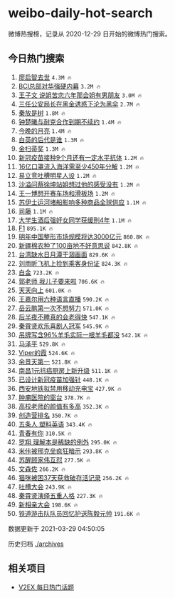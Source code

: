 # weibo-daily-hot-search

微博热搜榜，记录从 2020-12-29 日开始的微博热门搜索。

## 今日热门搜索

<!-- BEGIN -->

1. [廖启智去世](https://s.weibo.com/weibo?q=%23%E5%BB%96%E5%90%AF%E6%99%BA%E5%8E%BB%E4%B8%96%23&Refer=top) `4.3M 🔥`
1. [BCI总部对华强硬内幕](https://s.weibo.com/weibo?q=%23BCI%E6%80%BB%E9%83%A8%E5%AF%B9%E5%8D%8E%E5%BC%BA%E7%A1%AC%E5%86%85%E5%B9%95%23&Refer=top) `3.2M 🔥`
1. [王子文 说姐苦恋六年那会姐有男朋友](https://s.weibo.com/weibo?q=%E7%8E%8B%E5%AD%90%E6%96%87%20%E8%AF%B4%E5%A7%90%E8%8B%A6%E6%81%8B%E5%85%AD%E5%B9%B4%E9%82%A3%E4%BC%9A%E5%A7%90%E6%9C%89%E7%94%B7%E6%9C%8B%E5%8F%8B&Refer=top) `3.0M 🔥`
1. [三任公安局长在黑金诱惑下沦为黑伞](https://s.weibo.com/weibo?q=%23%E4%B8%89%E4%BB%BB%E5%85%AC%E5%AE%89%E5%B1%80%E9%95%BF%E5%9C%A8%E9%BB%91%E9%87%91%E8%AF%B1%E6%83%91%E4%B8%8B%E6%B2%A6%E4%B8%BA%E9%BB%91%E4%BC%9E%23&Refer=top) `2.7M 🔥`
1. [秦放是树](https://s.weibo.com/weibo?q=%23%E7%A7%A6%E6%94%BE%E6%98%AF%E6%A0%91%23&Refer=top) `1.8M 🔥`
1. [钟楚曦与耐克合作到期不续约](https://s.weibo.com/weibo?q=%23%E9%92%9F%E6%A5%9A%E6%9B%A6%E4%B8%8E%E8%80%90%E5%85%8B%E5%90%88%E4%BD%9C%E5%88%B0%E6%9C%9F%E4%B8%8D%E7%BB%AD%E7%BA%A6%23&Refer=top) `1.4M 🔥`
1. [今晚的月亮](https://s.weibo.com/weibo?q=%E4%BB%8A%E6%99%9A%E7%9A%84%E6%9C%88%E4%BA%AE&Refer=top) `1.4M 🔥`
1. [白英的后代是谁](https://s.weibo.com/weibo?q=%E7%99%BD%E8%8B%B1%E7%9A%84%E5%90%8E%E4%BB%A3%E6%98%AF%E8%B0%81&Refer=top) `1.3M 🔥`
1. [金扫帚奖](https://s.weibo.com/weibo?q=%E9%87%91%E6%89%AB%E5%B8%9A%E5%A5%96&Refer=top) `1.3M 🔥`
1. [新冠疫苗接种9个月还有一定水平抗体](https://s.weibo.com/weibo?q=%23%E6%96%B0%E5%86%A0%E7%96%AB%E8%8B%97%E6%8E%A5%E7%A7%8D9%E4%B8%AA%E6%9C%88%E8%BF%98%E6%9C%89%E4%B8%80%E5%AE%9A%E6%B0%B4%E5%B9%B3%E6%8A%97%E4%BD%93%23&Refer=top) `1.2M 🔥`
1. [16亿口罩流入海洋需至少450年分解](https://s.weibo.com/weibo?q=%2316%E4%BA%BF%E5%8F%A3%E7%BD%A9%E6%B5%81%E5%85%A5%E6%B5%B7%E6%B4%8B%E9%9C%80%E8%87%B3%E5%B0%91450%E5%B9%B4%E5%88%86%E8%A7%A3%23&Refer=top) `1.2M 🔥`
1. [易立竞吐槽明星人设](https://s.weibo.com/weibo?q=%23%E6%98%93%E7%AB%8B%E7%AB%9E%E5%90%90%E6%A7%BD%E6%98%8E%E6%98%9F%E4%BA%BA%E8%AE%BE%23&Refer=top) `1.2M 🔥`
1. [沙溢问蔡徐坤站姐想过他的感受没有](https://s.weibo.com/weibo?q=%23%E6%B2%99%E6%BA%A2%E9%97%AE%E8%94%A1%E5%BE%90%E5%9D%A4%E7%AB%99%E5%A7%90%E6%83%B3%E8%BF%87%E4%BB%96%E7%9A%84%E6%84%9F%E5%8F%97%E6%B2%A1%E6%9C%89%23&Refer=top) `1.2M 🔥`
1. [王一博想开赛车场和滑板场](https://s.weibo.com/weibo?q=%E7%8E%8B%E4%B8%80%E5%8D%9A%E6%83%B3%E5%BC%80%E8%B5%9B%E8%BD%A6%E5%9C%BA%E5%92%8C%E6%BB%91%E6%9D%BF%E5%9C%BA&Refer=top) `1.2M 🔥`
1. [苏伊士运河堵船影响多种商品全球供应](https://s.weibo.com/weibo?q=%23%E8%8B%8F%E4%BC%8A%E5%A3%AB%E8%BF%90%E6%B2%B3%E5%A0%B5%E8%88%B9%E5%BD%B1%E5%93%8D%E5%A4%9A%E7%A7%8D%E5%95%86%E5%93%81%E5%85%A8%E7%90%83%E4%BE%9B%E5%BA%94%23&Refer=top) `1.1M 🔥`
1. [司藤](https://s.weibo.com/weibo?q=%E5%8F%B8%E8%97%A4&Refer=top) `1.1M 🔥`
1. [大学生酒后强奸女同学获缓刑4年](https://s.weibo.com/weibo?q=%23%E5%A4%A7%E5%AD%A6%E7%94%9F%E9%85%92%E5%90%8E%E5%BC%BA%E5%A5%B8%E5%A5%B3%E5%90%8C%E5%AD%A6%E8%8E%B7%E7%BC%93%E5%88%914%E5%B9%B4%23&Refer=top) `1.1M 🔥`
1. [F1](https://s.weibo.com/weibo?q=F1&Refer=top) `895.1K 🔥`
1. [明年中国整形市场规模将达3000亿元](https://s.weibo.com/weibo?q=%23%E6%98%8E%E5%B9%B4%E4%B8%AD%E5%9B%BD%E6%95%B4%E5%BD%A2%E5%B8%82%E5%9C%BA%E8%A7%84%E6%A8%A1%E5%B0%86%E8%BE%BE3000%E4%BA%BF%E5%85%83%23&Refer=top) `860.8K 🔥`
1. [新疆棉农种了100亩地不好意思说](https://s.weibo.com/weibo?q=%23%E6%96%B0%E7%96%86%E6%A3%89%E5%86%9C%E7%A7%8D%E4%BA%86100%E4%BA%A9%E5%9C%B0%E4%B8%8D%E5%A5%BD%E6%84%8F%E6%80%9D%E8%AF%B4%23&Refer=top) `842.8K 🔥`
1. [台湾缺水日月潭干涸画面](https://s.weibo.com/weibo?q=%23%E5%8F%B0%E6%B9%BE%E7%BC%BA%E6%B0%B4%E6%97%A5%E6%9C%88%E6%BD%AD%E5%B9%B2%E6%B6%B8%E7%94%BB%E9%9D%A2%23&Refer=top) `829.6K 🔥`
1. [刘雨昕飞机上捡到乘客身份证](https://s.weibo.com/weibo?q=%23%E5%88%98%E9%9B%A8%E6%98%95%E9%A3%9E%E6%9C%BA%E4%B8%8A%E6%8D%A1%E5%88%B0%E4%B9%98%E5%AE%A2%E8%BA%AB%E4%BB%BD%E8%AF%81%23&Refer=top) `824.3K 🔥`
1. [白金](https://s.weibo.com/weibo?q=%E7%99%BD%E9%87%91&Refer=top) `723.2K 🔥`
1. [郭老师 我儿子要来啦](https://s.weibo.com/weibo?q=%E9%83%AD%E8%80%81%E5%B8%88%20%E6%88%91%E5%84%BF%E5%AD%90%E8%A6%81%E6%9D%A5%E5%95%A6&Refer=top) `706.6K 🔥`
1. [天天向上](https://s.weibo.com/weibo?q=%E5%A4%A9%E5%A4%A9%E5%90%91%E4%B8%8A&Refer=top) `601.0K 🔥`
1. [王嘉尔用六种语言直播](https://s.weibo.com/weibo?q=%23%E7%8E%8B%E5%98%89%E5%B0%94%E7%94%A8%E5%85%AD%E7%A7%8D%E8%AF%AD%E8%A8%80%E7%9B%B4%E6%92%AD%23&Refer=top) `590.2K 🔥`
1. [岳云鹏第一次不想努力](https://s.weibo.com/weibo?q=%23%E5%B2%B3%E4%BA%91%E9%B9%8F%E7%AC%AC%E4%B8%80%E6%AC%A1%E4%B8%8D%E6%83%B3%E5%8A%AA%E5%8A%9B%23&Refer=top) `571.0K 🔥`
1. [后半夜不睡真的会老得快](https://s.weibo.com/weibo?q=%23%E5%90%8E%E5%8D%8A%E5%A4%9C%E4%B8%8D%E7%9D%A1%E7%9C%9F%E7%9A%84%E4%BC%9A%E8%80%81%E5%BE%97%E5%BF%AB%23&Refer=top) `547.1K 🔥`
1. [秦霄贤欢乐喜剧人冠军](https://s.weibo.com/weibo?q=%23%E7%A7%A6%E9%9C%84%E8%B4%A4%E6%AC%A2%E4%B9%90%E5%96%9C%E5%89%A7%E4%BA%BA%E5%86%A0%E5%86%9B%23&Refer=top) `545.9K 🔥`
1. [吊牌写含96%羊毛实际一根羊毛都没](https://s.weibo.com/weibo?q=%23%E5%90%8A%E7%89%8C%E5%86%99%E5%90%AB96%25%E7%BE%8A%E6%AF%9B%E5%AE%9E%E9%99%85%E4%B8%80%E6%A0%B9%E7%BE%8A%E6%AF%9B%E9%83%BD%E6%B2%A1%23&Refer=top) `542.1K 🔥`
1. [马泽平](https://s.weibo.com/weibo?q=%E9%A9%AC%E6%B3%BD%E5%B9%B3&Refer=top) `529.8K 🔥`
1. [Viper的霞](https://s.weibo.com/weibo?q=Viper%E7%9A%84%E9%9C%9E&Refer=top) `524.6K 🔥`
1. [余景天第一](https://s.weibo.com/weibo?q=%E4%BD%99%E6%99%AF%E5%A4%A9%E7%AC%AC%E4%B8%80&Refer=top) `521.8K 🔥`
1. [南昌1元抗癌厨房上新升级](https://s.weibo.com/weibo?q=%23%E5%8D%97%E6%98%8C1%E5%85%83%E6%8A%97%E7%99%8C%E5%8E%A8%E6%88%BF%E4%B8%8A%E6%96%B0%E5%8D%87%E7%BA%A7%23&Refer=top) `511.1K 🔥`
1. [已设计新冠疫苗加强针](https://s.weibo.com/weibo?q=%23%E5%B7%B2%E8%AE%BE%E8%AE%A1%E6%96%B0%E5%86%A0%E7%96%AB%E8%8B%97%E5%8A%A0%E5%BC%BA%E9%92%88%23&Refer=top) `448.1K 🔥`
1. [西安地铁拟禁用移动充电宝](https://s.weibo.com/weibo?q=%23%E8%A5%BF%E5%AE%89%E5%9C%B0%E9%93%81%E6%8B%9F%E7%A6%81%E7%94%A8%E7%A7%BB%E5%8A%A8%E5%85%85%E7%94%B5%E5%AE%9D%23&Refer=top) `427.9K 🔥`
1. [肿瘤医院的窗台](https://s.weibo.com/weibo?q=%23%E8%82%BF%E7%98%A4%E5%8C%BB%E9%99%A2%E7%9A%84%E7%AA%97%E5%8F%B0%23&Refer=top) `378.7K 🔥`
1. [高校老师的颜值有多高](https://s.weibo.com/weibo?q=%23%E9%AB%98%E6%A0%A1%E8%80%81%E5%B8%88%E7%9A%84%E9%A2%9C%E5%80%BC%E6%9C%89%E5%A4%9A%E9%AB%98%23&Refer=top) `352.3K 🔥`
1. [创造营排名](https://s.weibo.com/weibo?q=%23%E5%88%9B%E9%80%A0%E8%90%A5%E6%8E%92%E5%90%8D%23&Refer=top) `350.7K 🔥`
1. [五条人 塑料英语](https://s.weibo.com/weibo?q=%E4%BA%94%E6%9D%A1%E4%BA%BA%20%E5%A1%91%E6%96%99%E8%8B%B1%E8%AF%AD&Refer=top) `343.4K 🔥`
1. [青春有你](https://s.weibo.com/weibo?q=%E9%9D%92%E6%98%A5%E6%9C%89%E4%BD%A0&Refer=top) `310.5K 🔥`
1. [罗翔 理解本是稀缺的例外](https://s.weibo.com/weibo?q=%E7%BD%97%E7%BF%94%20%E7%90%86%E8%A7%A3%E6%9C%AC%E6%98%AF%E7%A8%80%E7%BC%BA%E7%9A%84%E4%BE%8B%E5%A4%96&Refer=top) `295.0K 🔥`
1. [米佧被邢克垒疯狂暗示](https://s.weibo.com/weibo?q=%23%E7%B1%B3%E4%BD%A7%E8%A2%AB%E9%82%A2%E5%85%8B%E5%9E%92%E7%96%AF%E7%8B%82%E6%9A%97%E7%A4%BA%23&Refer=top) `293.8K 🔥`
1. [苏醒顾家伟互怼](https://s.weibo.com/weibo?q=%23%E8%8B%8F%E9%86%92%E9%A1%BE%E5%AE%B6%E4%BC%9F%E4%BA%92%E6%80%BC%23&Refer=top) `277.5K 🔥`
1. [文森佐](https://s.weibo.com/weibo?q=%E6%96%87%E6%A3%AE%E4%BD%90&Refer=top) `266.2K 🔥`
1. [猫咪被困37天获救破存活记录](https://s.weibo.com/weibo?q=%23%E7%8C%AB%E5%92%AA%E8%A2%AB%E5%9B%B037%E5%A4%A9%E8%8E%B7%E6%95%91%E7%A0%B4%E5%AD%98%E6%B4%BB%E8%AE%B0%E5%BD%95%23&Refer=top) `256.2K 🔥`
1. [吐槽大会](https://s.weibo.com/weibo?q=%E5%90%90%E6%A7%BD%E5%A4%A7%E4%BC%9A&Refer=top) `243.9K 🔥`
1. [秦霄贤演绎五重人格](https://s.weibo.com/weibo?q=%23%E7%A7%A6%E9%9C%84%E8%B4%A4%E6%BC%94%E7%BB%8E%E4%BA%94%E9%87%8D%E4%BA%BA%E6%A0%BC%23&Refer=top) `227.3K 🔥`
1. [新相亲大会](https://s.weibo.com/weibo?q=%E6%96%B0%E7%9B%B8%E4%BA%B2%E5%A4%A7%E4%BC%9A&Refer=top) `198.6K 🔥`
1. [铁道游击队队员回忆护送陈毅元帅](https://s.weibo.com/weibo?q=%23%E9%93%81%E9%81%93%E6%B8%B8%E5%87%BB%E9%98%9F%E9%98%9F%E5%91%98%E5%9B%9E%E5%BF%86%E6%8A%A4%E9%80%81%E9%99%88%E6%AF%85%E5%85%83%E5%B8%85%23&Refer=top) `191.6K 🔥`

数据更新于 2021-03-29 04:50:05

<!-- END -->

历史归档 [./archives](./archives)

## 相关项目

- [V2EX 每日热门话题](https://github.com/boojack/v2ex-daily-hot-topic)
